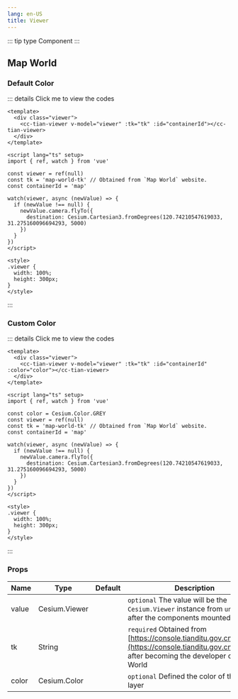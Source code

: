 ```yaml
---
lang: en-US
title: Viewer
---
```


::: tip type
Component
:::

## Map World

### Default Color

<TianViewer></TianViewer>

::: details Click me to view the codes

```vue
<template>
  <div class="viewer">
    <cc-tian-viewer v-model="viewer" :tk="tk" :id="containerId"></cc-tian-viewer>
  </div>
</template>

<script lang="ts" setup>
import { ref, watch } from 'vue'

const viewer = ref(null)
const tk = 'map-world-tk' // Obtained from `Map World` website.
const containerId = 'map'

watch(viewer, async (newValue) => {
  if (newValue !== null) {
    newValue.camera.flyTo({
      destination: Cesium.Cartesian3.fromDegrees(120.74210547619033, 31.275160096694293, 5000)
    })
  }
})
</script>

<style>
.viewer {
  width: 100%;
  height: 300px;
}
</style>
```

:::

### Custom Color

<TianViewerCustomColor></TianViewerCustomColor>

::: details Click me to view the codes

```vue
<template>
  <div class="viewer">
    <cc-tian-viewer v-model="viewer" :tk="tk" :id="containerId" :color="color"></cc-tian-viewer>
  </div>
</template>

<script lang="ts" setup>
import { ref, watch } from 'vue'

const color = Cesium.Color.GREY
const viewer = ref(null)
const tk = 'map-world-tk' // Obtained from `Map World` website.
const containerId = 'map'

watch(viewer, async (newValue) => {
  if (newValue !== null) {
    newValue.camera.flyTo({
      destination: Cesium.Cartesian3.fromDegrees(120.74210547619033, 31.275160096694293, 5000)
    })
  }
})
</script>

<style>
.viewer {
  width: 100%;
  height: 300px;
}
</style>
```

:::

### Props

| Name  | Type          | Default | Description                                                                                                                                           |
| ----- | ------------- | ------- | ----------------------------------------------------------------------------------------------------------------------------------------------------- |
| value | Cesium.Viewer |         | `optional` The value will be the `Cesium.Viewer` instance from `undefined` after the components mounted                                               |
| tk    | String        |         | `required` Obtained from [https://console.tianditu.gov.cn/api/key](https://console.tianditu.gov.cn/api/key) after becoming the developer of Map World |
| color | Cesium.Color  |         | `optional` Defined the color of the base layer                                                                                                        |
